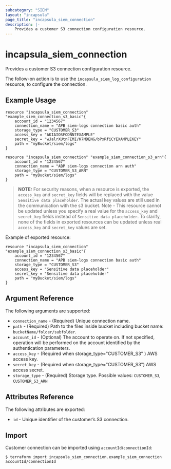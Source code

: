 ```yaml
---
subcategory: "SIEM"
layout: "incapsula"
page_title: "incapsula_siem_connection"
description: |- 
    Provides a customer S3 connection configuration resource.
---
```


# incapsula_siem_connection

Provides a customer S3 connection configuration resource.

The follow-on action is to use the `incapsula_siem_log_configuration` resource, to configure the connection.

## Example Usage

```hcl
resource "incapsula_siem_connection" "example_siem_connection_s3_basic"{
	account_id = "1234567"
	connection_name = "APB siem-logs connection basic auth"
	storage_type = "CUSTOMER_S3"
  	access_key = "AKIAIOSFODNN7EXAMPLE"
  	secret_key = "wJalrXUtnFEMI/K7MDENG/bPxRfiCYEXAMPLEKEY"
  	path = "myBucket/siem/logs"
}

resource "incapsula_siem_connection" "example_siem_connection_s3_arn"{
	account_id = "1234567"
	connection_name = "ABP siem-logs connection arn auth"
	storage_type = "CUSTOMER_S3_ARN"
  	path = "myBucket/siem/logs"
}
```
> **NOTE:**
For security reasons, when a resource is exported, the `access_key` and `secret_key` fields will be replaced with the value `Sensitive data placeholder`.
The actual key values are still used in the communication with the s3 bucket.
Note - This resource cannot be updated unless you specify a real value for the `access_key` and `secret_key` fields instead of `Sensitive data placeholder`.
To clarify, none of the fields in exported resources can be updated unless real `access_key` and `secret_key` values are set.

Example of exported resource:

```hcl
resource "incapsula_siem_connection" "example_siem_connection_s3_basic"{
	account_id = "1234567"
	connection_name = "APB siem-logs connection basic auth"
	storage_type = "CUSTOMER_S3"
  	access_key = "Sensitive data placeholder"
  	secret_key = "Sensitive data placeholder"
  	path = "myBucket/siem/logs"
}
```
## Argument Reference

The following arguments are supported:

* `connection_name` - (Required) Unique connection name.
* `path` - (Required) Path to the files inside bucket including bucket name: `bucketName/folder/subfolder`.
* `account_id` - (Optional) The account to operate on. If not specified, operation will be performed on the account identified by the authentication parameters.
* `access_key` - (Required when storage_type="CUSTOMER_S3" ) AWS access key.
* `secret_key` - (Required when storage_type="CUSTOMER_S3") AWS access secret.
* `storage_type` - (Required) Storage type. Possible values: `CUSTOMER_S3`, `CUSTOMER_S3_ARN` 

## Attributes Reference

The following attributes are exported:

* `id` - Unique identifier of the customer’s S3 connection.

## Import

Customer connection  can be imported using `accountId`/`connectionId`:

```
$ terraform import incapsula_siem_connection.example_siem_connection accountId/connectionId
```
